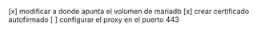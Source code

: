 [x] modificar a donde apunta el volumen de mariadb
[x] crear certificado autofirmado
[ ] configurar el proxy en el puerto 443
